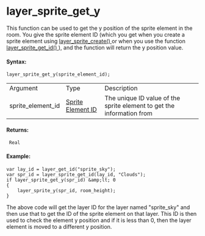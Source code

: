 # layer_sprite_get_y

This function can be used to get the y position of the sprite element in
the room. You give the sprite element ID (which you get when you create
a sprite element using [ layer_sprite_create()
](layer_sprite_create) or when you use the function [
layer_sprite_get_id() ](layer_sprite_get_id) ), and the function
will return the y position value.

#### Syntax:

``` gml
layer_sprite_get_y(sprite_element_id);
```

|                   |                                                                                                                                        |                                                                       |
|-------------------|----------------------------------------------------------------------------------------------------------------------------------------|-----------------------------------------------------------------------|
| Argument          | Type                                                                                                                                   | Description                                                           |
| sprite_element_id |  [Sprite Element ID](../../../../../../GameMaker_Language/GML_Reference/Asset_Management/Rooms/Sprite_Layers/layer_sprite_get_id)  | The unique ID value of the sprite element to get the information from |

#### Returns:

``` gml
 Real
```

#### Example:

``` gml
var lay_id = layer_get_id("sprite_sky");
var spr_id = layer_sprite_get_id(lay_id, "Clouds");
if layer_sprite_get_y(spr_id) &amp;lt; 0
{
    layer_sprite_y(spr_id, room_height);
}
```

The above code will get the layer ID for the layer named "sprite_sky"
and then use that to get the ID of the sprite element on that layer.
This ID is then used to check the element y position and if it is less
than 0, then the layer element is moved to a different y position.
